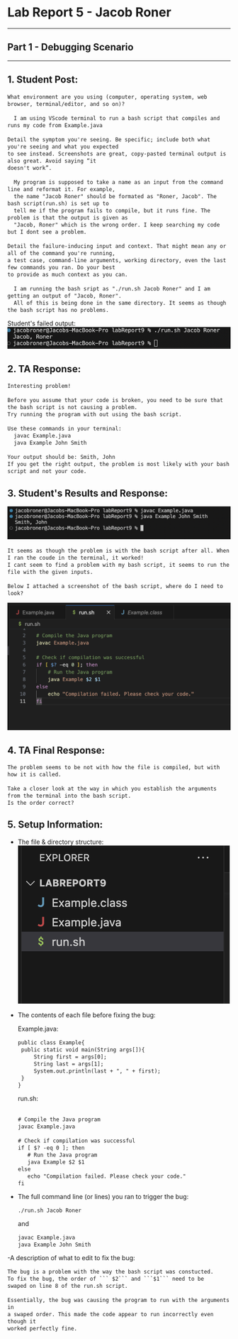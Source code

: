# Lab Report 5 - Jacob Roner
---

## Part 1 - Debugging Scenario

---

## 1. Student Post:
```
What environment are you using (computer, operating system, web browser, terminal/editor, and so on)?

  I am using VScode terminal to run a bash script that compiles and runs my code from Example.java

Detail the symptom you're seeing. Be specific; include both what you're seeing and what you expected 
to see instead. Screenshots are great, copy-pasted terminal output is also great. Avoid saying “it 
doesn't work”.

  My program is supposed to take a name as an input from the command line and reformat it. For example,
  the name "Jacob Roner" should be formated as "Roner, Jacob". The bash script(run.sh) is set up to 
  tell me if the program fails to compile, but it runs fine. The problem is that the output is given as
  "Jacob, Roner" which is the wrong order. I keep searching my code but I dont see a problem.

Detail the failure-inducing input and context. That might mean any or all of the command you're running,
a test case, command-line arguments, working directory, even the last few commands you ran. Do your best 
to provide as much context as you can.

  I am running the bash sript as "./run.sh Jacob Roner" and I am getting an output of "Jacob, Roner". 
  All of this is being done in the same directory. It seems as though the bash script has no problems.

```
Student's failed output:
![Image](studentFail.png)


## 2. TA Response:
```
Interesting problem!

Before you assume that your code is broken, you need to be sure that the bash script is not causing a problem.
Try running the program with out using the bash script.

Use these commands in your terminal:
  javac Example.java
  java Example John Smith
  
Your output should be: Smith, John
If you get the right output, the problem is most likely with your bash script and not your code.

```

## 3. Student's Results and Response:

![Image](studentResults.png)

```
It seems as though the problem is with the bash script after all. When I ran the coude in the terminal, it worked!
I cant seem to find a problem with my bash script, it seems to run the file with the given inputs.

Below I attached a screenshot of the bash script, where do I need to look?

```

![Image](bashScript.png)

## 4. TA Final Response:
```
The problem seems to be not with how the file is compiled, but with how it is called.

Take a closer look at the way in which you establish the arguments from the terminal into the bash script. 
Is the order correct?

```

## 5. Setup Information:

- The file & directory structure:
  ![Image](setup.png)
  
- The contents of each file before fixing the bug:

   Example.java:
   ```
   public class Example{
    public static void main(String args[]){
        String first = args[0];
        String last = args[1];
        System.out.println(last + ", " + first);
    }
   } 
   ```
   
   run.sh:
   ```
   
  # Compile the Java program
  javac Example.java

  # Check if compilation was successful
  if [ $? -eq 0 ]; then
      # Run the Java program
      java Example $2 $1
  else
      echo "Compilation failed. Please check your code."
  fi
   ```
   
- The full command line (or lines) you ran to trigger the bug:
    ```
    ./run.sh Jacob Roner
    ```
    and
    ```
    javac Example.java
    java Example John Smith
    ```
    
-A description of what to edit to fix the bug:
  ```
  The bug is a problem with the way the bash script was constucted.
  To fix the bug, the order of ``` $2``` and ```$1``` need to be
  swaped on line 8 of the run.sh script. 
  
  Essentially, the bug was causing the program to run with the arguments in
  a swaped order. This made the code appear to run incorrectly even though it
  worked perfectly fine.
  ```
    
